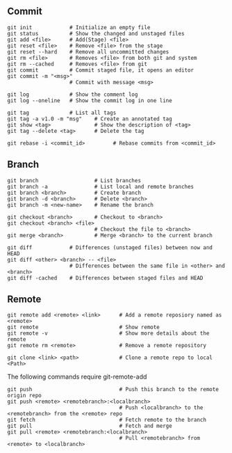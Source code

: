 ## Commit

    git init            # Initialize an empty file
    git status          # Show the changed and unstaged files
    git add <file>      # Add(Stage) <file>
    git reset <file>    # Remove <file> from the stage
    git reset --hard    # Remove all uncommitted changes
    git rm <file>       # Removes <file> from both git and system
    git rm --cached     # Removes <file> from git
    git commit          # Commit staged file, it opens an editor
    git commit -m "<msg>"   
                        # Commit with message <msg>

    git log             # Show the comment log
    git log --oneline   # Show the commit log in one line

    git tag             # List all tags
    git tag -a v1.0 -m "msg"    # Create an annotated tag
    git show <tag>              # Show the description of <tag>
    git tag --delete <tag>      # Delete the tag

    git rebase -i <commit_id>         # Rebase commits from <commit_id> 

## Branch

    git branch                  # List branches 
    git branch -a               # List local and remote branches
    git branch <branch>         # Create branch
    git branch -d <branch>      # Delete <branch>
    git branch -m <new-name>    # Rename the branch

    git checkout <branch>       # Checkout to <branch>
    git checkout <branch> <file>
                                # Checkout the file to <branch>
    git merge <branch>          # Merge <branch> to the current branch

    git diff            # Differences (unstaged files) between now and HEAD
    git diff <other> <branch> -- <file>
                        # Differences between the same file in <other> and <branch>
    git diff -cached    # Differences between staged files and HEAD

## Remote

    git remote add <remote> <link>      # Add a remote reposiory named as <remote> 
    git remote                          # Show remote
    git remote -v                       # Show more details about the remote 
    git remote rm <remote>              # Remove a remote repository

    git clone <link> <path>             # Clone a remote repo to local <Path>

The following commands require git-remote-add

    git push                            # Push this branch to the remote origin repo
    git push <remote> <remotebranch>:<localbranch>
                                        # Push <localbranch> to the <remotebranch> from the <remote> repo
    git fetch                           # Fetch remote to the branch
    git pull                            # Fetch and merge
    git pull <remote> <remotebranch:<localbranch>
                                        # Pull <remotebranch> from <remote> to <localbranch>
